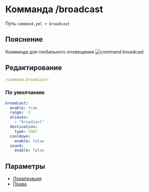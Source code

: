 # Комманда /broadcast
Путь `command.yml > broadcast`

## Пояснение
Комманда для глобального оповещения
![command broadcast](/commandbroadcast.png)

## Редактирование
```yaml
<command.broadcast>
```

### По умолчанию
```yaml
broadcast:
  enable: true
  range: -2
  aliases:
    - "broadcast"
  destination:
    type: CHAT
  cooldown:
    enable: false
  sound:
    enable: false
```

## Параметры

- [Локализация](/docs/localizations/ru_ru/command/banlist/)
- [Права](/docs/permission/command/banlist/)

<!--@include: @/parts/enable.md-->
<!--@include: @/parts/range.md-->
<!--@include: @/parts/aliases.md-->
<!--@include: @/parts/destination.md-->
<!--@include: @/parts/cooldown.md-->
<!--@include: @/parts/sound.md-->